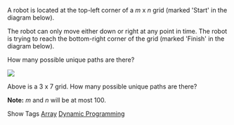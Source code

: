 A robot is located at the top-left corner of a _m_ x _n_ grid (marked 'Start' in the diagram below).

The robot can only move either down or right at any point in time. The robot is trying to reach the bottom-right corner of the grid (marked 'Finish' in the diagram below).

How many possible unique paths are there?

![](http://4.bp.blogspot.com/_UElib2WLeDE/TNJf8VtC2VI/AAAAAAAACXU/UyUa-9LKp4E/s400/robot_maze.png)

Above is a 3 x 7 grid. How many possible unique paths are there?

**Note:** _m_ and _n_ will be at most 100.

Show Tags
 [Array](/tag/array/) [Dynamic Programming](/tag/dynamic-programming/)
